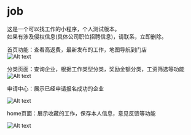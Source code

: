# job
这是一个可以找工作的小程序，个人测试版本。  
如果有涉及侵权信息(具体公司职位招聘信息)，请联系，立即删除。  

首页功能：查看高返费，最新发布的工作，地图导航到门店   
![Alt text](https://github.com/carmen-zhy/job/raw/master/image/1.png)

分类页面：查询企业，根据工作类型分类，奖励金额分类，工资筛选等功能   
![Alt text](https://github.com/carmen-zhy/job/raw/master/image/2.png)

申请中心：展示已经申请报名成功的企业  

![Alt text](https://github.com/carmen-zhy/job/raw/master/image/3.png)

home页面：展示收藏的工作，保存本人信息，意见反馈等功能  

![Alt text](https://github.com/carmen-zhy/job/raw/master/image/4.png)
